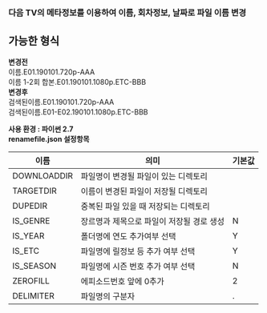 ### 다음 TV의 메타정보를 이용하여 이름, 회차정보, 날짜로 파일 이름 변경
## 가능한 형식
**변경전**  
이름.E01.190101.720p-AAA  
이름 1-2회 합본.E01.190101.1080p.ETC-BBB  
**변경후**  
검색된이름.E01.190101.720p-AAA  
검색된이름.E01-E02.190101.1080p.ETC-BBB  

**사용 환경 : 파이썬 2.7**  
**renamefile.json 설정항목** 

| 이름 | 의미 | 기본값 |
|---|---|---|
| DOWNLOADDIR | 파일명이 변경될 파일이 있는 디렉토리 | |
| TARGETDIR  | 이름이 변경된 파일이 저장될 디렉토리 | |
| DUPEDIR | 중복된 파일 있을 때 저장되는 디렉토리 |  |
| IS_GENRE | 장르명과 제목으로 파일이 저장될 경로 생성 | N |
| IS_YEAR | 폴더명에 연도 추가여부 선택 | Y |
| IS_ETC | 파일명에 릴정보 등 추가 여부 선택 | Y |
| IS_SEASON | 파일명에 시즌 번호  추가 여부 선택 | N |
| ZEROFILL | 에피소드번호 앞에 0추가 | 2 |
| DELIMITER  | 파일명의 구분자 | . |
